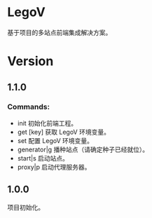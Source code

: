 # LegoV
基于项目的多站点前端集成解决方案。

# Version
## 1.1.0
### Commands:
*  init                初始化前端工程。
*  get [key]           获取 LegoV 环境变量。
*  set <key> <val>     配置 LegoV 环境变量。
*  generator|g <seed>  播种站点（请确定种子已经就位）。
*  start|s             启动站点。
*  proxy|p             启动代理服务器。

## 1.0.0
项目初始化。